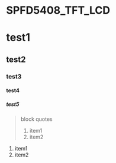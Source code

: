 # SPFD5408_TFT_LCD

# test1

## test2

### test3

#### test4

##### test5

> block quotes
> 1. item1
> 2. item2

1. item1
2. item2


